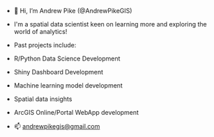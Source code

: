- 👋 Hi, I’m Andrew Pike (@AndrewPikeGIS)

- I'm a spatial data scientist keen on learning more and exploring the world of analytics!

- Past projects include:
- R/Python Data Science Development
- Shiny Dashboard Development
- Machine learning model development
- Spatial data insights
- ArcGIS Online/Portal WebApp development


- 📫 andrewpikegis@gmail.com

